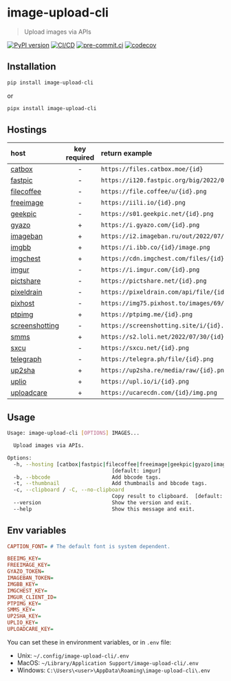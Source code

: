 # image-upload-cli

> Upload images via APIs

[![PyPI version](https://img.shields.io/pypi/v/image-upload-cli)](https://pypi.org/project/image-upload-cli)
[![CI/CD](https://github.com/DeadNews/image-upload-cli/actions/workflows/python-app.yml/badge.svg)](https://github.com/DeadNews/image-upload-cli/actions/workflows/python-app.yml)
[![pre-commit.ci](https://results.pre-commit.ci/badge/github/DeadNews/image-upload-cli/main.svg)](https://results.pre-commit.ci/latest/github/DeadNews/image-upload-cli/main)
[![codecov](https://codecov.io/gh/DeadNews/image-upload-cli/branch/main/graph/badge.svg?token=OCZDZIYPMC)](https://codecov.io/gh/DeadNews/image-upload-cli)

## Installation

```sh
pip install image-upload-cli
```

or

```sh
pipx install image-upload-cli
```

## Hostings

| host                                           | key required | return example                                       |
| :--------------------------------------------- | :----------: | :--------------------------------------------------- |
| [catbox](https://catbox.moe/)                  |      -       | `https://files.catbox.moe/{id}`                      |
| [fastpic](https://fastpic.org/)                |      -       | `https://i120.fastpic.org/big/2022/0730/d9/{id}.png` |
| [filecoffee](https://file.coffee/)             |      -       | `https://file.coffee/u/{id}.png`                     |
| [freeimage](https://freeimage.host/)           |      -       | `https://iili.io/{id}.png`                           |
| [geekpic](https://geekpic.net/)                |      -       | `https://s01.geekpic.net/{id}.png`                   |
| [gyazo](https://gyazo.com/)                    |      +       | `https://i.gyazo.com/{id}.png`                       |
| [imageban](https://imageban.ru/)               |      +       | `https://i2.imageban.ru/out/2022/07/30/{id}.png`     |
| [imgbb](https://imgbb.com/)                    |      +       | `https://i.ibb.co/{id}/image.png`                    |
| [imgchest](https://imgchest.com/)              |      +       | `https://cdn.imgchest.com/files/{id}.png`            |
| [imgur](https://imgur.com/)                    |      -       | `https://i.imgur.com/{id}.png`                       |
| [pictshare](https://pictshare.net/)            |      -       | `https://pictshare.net/{id}.png`                     |
| [pixeldrain](https://pixeldrain.com/)          |      -       | `https://pixeldrain.com/api/file/{id}`               |
| [pixhost](https://pixhost.to/)                 |      -       | `https://img75.pixhost.to/images/69/{id}_img.png`    |
| [ptpimg](https://ptpimg.me/)                   |      +       | `https://ptpimg.me/{id}.png`                         |
| [screenshotting](https://screenshotting.site/) |      -       | `https://screenshotting.site/i/{id}.png`             |
| [smms](https://sm.ms/)                         |      +       | `https://s2.loli.net/2022/07/30/{id}.png`            |
| [sxcu](https://sxcu.net/)                      |      -       | `https://sxcu.net/{id}.png`                          |
| [telegraph](https://telegra.ph/)               |      -       | `https://telegra.ph/file/{id}.png`                   |
| [up2sha](https://up2sha.re/)                   |      +       | `https://up2sha.re/media/raw/{id}.png`               |
| [uplio](https://upl.io/)                       |      +       | `https://upl.io/i/{id}.png`                          |
| [uploadcare](https://uploadcare.com/)          |      +       | `https://ucarecdn.com/{id}/img.png`                  |

## Usage

```sh
Usage: image-upload-cli [OPTIONS] IMAGES...

  Upload images via APIs.

Options:
  -h, --hosting [catbox|fastpic|filecoffee|freeimage|geekpic|gyazo|imageban|imgbb|imgchest|imgur|pictshare|pixeldrain|pixhost|ptpimg|screenshotting|smms|sxcu|telegraph|up2sha|uplio|uploadcare]
                                  [default: imgur]
  -b, --bbcode                    Add bbcode tags.
  -t, --thumbnail                 Add thumbnails and bbcode tags.
  -c, --clipboard / -C, --no-clipboard
                                  Copy result to clipboard.  [default: c]
  --version                       Show the version and exit.
  --help                          Show this message and exit.
```

## Env variables

```ini
CAPTION_FONT= # The default font is system dependent.

BEEIMG_KEY=
FREEIMAGE_KEY=
GYAZO_TOKEN=
IMAGEBAN_TOKEN=
IMGBB_KEY=
IMGCHEST_KEY=
IMGUR_CLIENT_ID=
PTPIMG_KEY=
SMMS_KEY=
UP2SHA_KEY=
UPLIO_KEY=
UPLOADCARE_KEY=
```

You can set these in environment variables, or in `.env` file:

- Unix: `~/.config/image-upload-cli/.env`
- MacOS: `~/Library/Application Support/image-upload-cli/.env`
- Windows: `C:\Users\<user>\AppData\Roaming\image-upload-cli\.env`
